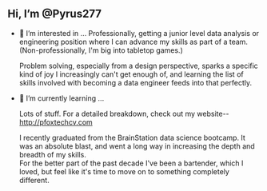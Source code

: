 ## Hi, I’m @Pyrus277  
  
- 👀 I’m interested in ...
     Professionally, getting a junior level data analysis or engineering position where I can advance my skills as part of a team.   
     (Non-professionally, I'm big into tabletop games.) 
       
     Problem solving, especially from a design perspective, sparks a specific kind of joy I increasingly can't get enough of, 
     and learning the list of skills involved with becoming a data engineer feeds into that perfectly.
       
- 🌱 I’m currently learning ...
       
     Lots of stuff. For a detailed breakdown, check out my website--http://pfoxtechcv.com  
       
     I recently graduated from the BrainStation data science bootcamp. It was an absolute blast, and went a long way in increasing the depth and breadth of my skills.   
     For the better part of the past decade I've been a bartender, which I loved, but feel like it's time to move on to something completely different. 


<!---
Pyrus277/Pyrus277 is a ✨ special ✨ repository because its `README.md` (this file) appears on your GitHub profile.
You can click the Preview link to take a look at your changes.
--->
